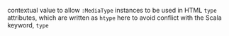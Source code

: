 contextual value to allow `:MediaType` instances to be used in HTML `type` attributes, which are written as
`htype` here to avoid conflict with the Scala keyword, `type`